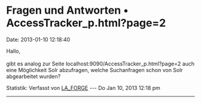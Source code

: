 Fragen und Antworten • AccessTracker\_p.html?page=2
===================================================

Date: 2013-01-10 12:18:40

Hallo,\
\
gibt es analog zur Seite localhost:9090/AccessTracker\_p.html?page=2
auch eine Möglichkeit Solr abzufragen, welche Suchanfragen schon von
Solr abgearbeitet wurden?

Statistik: Verfasst von
[LA\_FORGE](http://forum.yacy-websuche.de/memberlist.php?mode=viewprofile&u=324)
--- Do Jan 10, 2013 12:18 pm

------------------------------------------------------------------------
